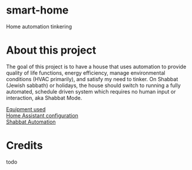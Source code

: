 # smart-home
Home automation tinkering

# About this project
The goal of this project is to have a house that uses automation to provide quality of life functions, energy efficiency, manage environmental conditions (HVAC primarily), and satisfy my need to tinker.  On Shabbat (Jewish sabbath) or holidays, the house should switch to running a fully automated, schedule driven system which requires no human input or interaction, aka Shabbat Mode.
  
  

[Equipment used](/equipment.md)  
[Home Assistant configuration](/ha)  
[Shabbat Automation](/Shabbat.md)  




# Credits  
todo
